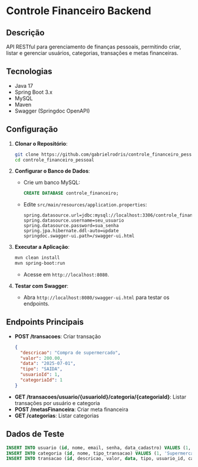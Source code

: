 # Controle Financeiro Backend

## Descrição
API RESTful para gerenciamento de finanças pessoais, permitindo criar, listar e gerenciar usuários, categorias, transações e metas financeiras.

## Tecnologias
- Java 17
- Spring Boot 3.x
- MySQL
- Maven
- Swagger (Springdoc OpenAPI)

## Configuração
1. **Clonar o Repositório**:
   ```bash
   git clone https://github.com/gabrielrodris/controle_financeiro_pessoal.git
   cd controle_financeiro_pessoal
   ```

2. **Configurar o Banco de Dados**:
   - Crie um banco MySQL:
     ```sql
     CREATE DATABASE controle_financeiro;
     ```
   - Edite `src/main/resources/application.properties`:
     ```properties
     spring.datasource.url=jdbc:mysql://localhost:3306/controle_financeiro
     spring.datasource.username=seu_usuario
     spring.datasource.password=sua_senha
     spring.jpa.hibernate.ddl-auto=update
     springdoc.swagger-ui.path=/swagger-ui.html
     ```

3. **Executar a Aplicação**:
   ```bash
   mvn clean install
   mvn spring-boot:run
   ```
   - Acesse em `http://localhost:8080`.

4. **Testar com Swagger**:
   - Abra `http://localhost:8080/swagger-ui.html` para testar os endpoints.

## Endpoints Principais
- **POST /transacoes**: Criar transação
  ```json
  {
    "descricao": "Compra de supermercado",
    "valor": 200.00,
    "data": "2025-07-01",
    "tipo": "SAIDA",
    "usuarioId": 1,
    "categoriaId": 1
  }
  ```
- **GET /transacoes/usuario/{usuarioId}/categoria/{categoriaId}**: Listar transações por usuário e categoria
- **POST /metasFinanceira**: Criar meta financeira
- **GET /categorias**: Listar categorias

## Dados de Teste
```sql
INSERT INTO usuario (id, nome, email, senha, data_cadastro) VALUES (1, 'John Doe', 'john@example.com', 'password', '2025-07-01');
INSERT INTO categoria (id, nome, tipo_transacao) VALUES (1, 'Supermercado', 'SAIDA');
INSERT INTO transacao (id, descricao, valor, data, tipo, usuario_id, categoria_id) VALUES (1, 'Compra de supermercado', 200.00, '2025-07-01', 'SAIDA', 1, 1);
```
